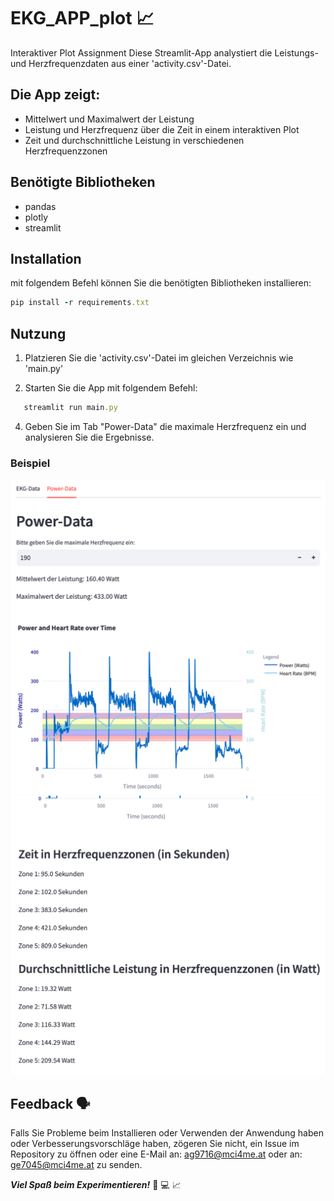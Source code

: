 # EKG_APP_plot 📈

Interaktiver Plot Assignment
Diese Streamlit-App analystiert die Leistungs- und Herzfrequenzdaten aus einer 'activity.csv'-Datei.

## Die App zeigt:
- Mittelwert und Maximalwert der Leistung
- Leistung und Herzfrequenz über die Zeit in einem interaktiven Plot
- Zeit und durchschnittliche Leistung in verschiedenen Herzfrequenzzonen

## Benötigte Bibliotheken
- pandas
- plotly
- streamlit

## Installation
mit folgendem Befehl können Sie die benötigten Bibliotheken installieren:

```ruby
pip install -r requirements.txt
```


## Nutzung
1. Platzieren Sie die 'activity.csv'-Datei im gleichen Verzeichnis wie 'main.py'

3. Starten Sie die App mit folgendem Befehl:

```ruby
   streamlit run main.py
```

4. Geben Sie im Tab "Power-Data" die maximale Herzfrequenz ein und analysieren Sie die Ergebnisse.

### Beispiel
![Screenshot1](screenshot_1.png)
![Screenshot1](screenshot_2.png)

## Feedback 🗣️
Falls Sie Probleme beim Installieren oder Verwenden der Anwendung haben oder Verbesserungsvorschläge haben, zögeren Sie nicht, ein Issue im Repository zu öffnen oder eine E-Mail an: ag9716@mci4me.at oder an: ge7045@mci4me.at zu senden.

**_Viel Spaß beim Experimentieren!_** 🦾 💻 📈

